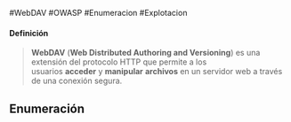 #WebDAV #OWASP #Enumeracion #Explotacion 

#### Definición
>**WebDAV** (**Web Distributed Authoring and Versioning**) es una extensión del protocolo HTTP que permite a los usuarios **acceder** y **manipular** **archivos** en un servidor web a través de una conexión segura.

## Enumeración
